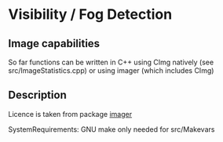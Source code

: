 # Visibility / Fog Detection

## Image capabilities
So far functions can be written in C++ using CImg natively (see 
src/ImageStatistics.cpp) or using imager (which includes CImg)

## Description
Licence is taken from package [imager](https://cran.r-project.org/web/packages/imager/index.html)

SystemRequirements: GNU make only needed for src/Makevars
